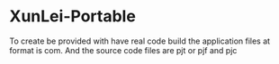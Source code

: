 # XunLei-Portable

To create be provided with have ​​real code build the application files at format is com.
And the source code files are pjt or pjf and pjc

